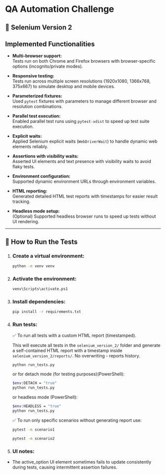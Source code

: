 # QA Automation Challenge



## 🔧 Selenium Version 2

## Implemented Functionalities

- **Multi-browser support:**  
  Tests run on both Chrome and Firefox browsers with browser-specific options (incognito/private modes).

- **Responsive testing:**  
  Tests run across multiple screen resolutions (1920x1080, 1366x768, 375x667) to simulate desktop and mobile devices.

- **Parameterized fixtures:**  
  Used `pytest` fixtures with parameters to manage different browser and resolution combinations.

- **Parallel test execution:**  
  Enabled parallel test runs using `pytest-xdist` to speed up test suite execution.

- **Explicit waits:**  
  Applied Selenium explicit waits (`WebDriverWait`) to handle dynamic web elements reliably.

- **Assertions with visibility waits:**  
  Asserted UI elements and text presence with visibility waits to avoid flaky tests.

- **Environment configuration:**  
  Supported dynamic environment URLs through environment variables.

- **HTML reporting:**  
  Generated detailed HTML test reports with timestamps for easier result tracking.

- **Headless mode setup:**  
  (Optional) Supported headless browser runs to speed up tests without UI rendering.

---



## 🚀 How to Run the Tests

1. ### Create a virtual environment:

   ```bash
   python -m venv venv
2. ### Activate the environment:

   ```bash
   venv\Scripts\activate.ps1
3. ### Install dependencies:

   ```bash
   pip install -r requirements.txt

4. ### Run tests:

   ✅ To run all tests with a custom HTML report (timestamped).

   This will execute all tests in the `selenium_version_2/` folder and generate a self-contained HTML report with a timestamp inside `selenium_version_2/reports/`. No overwriting - reports history.

   ```bash
   python run_tests.py
   ```

   or for detach mode (for testing purposes)(PowerShell):
   ```bash
   $env:DETACH = "true"
   python run_tests.py
   ```

   or headless mode (PowerShell):
   ```bash
   $env:HEADLESS = "true"
   python run_tests.py
   ```

   ✅ To run only specific scenarios without generating report use:

     ```bash
     pytest -m scenario1
     ```

     ```bash
     pytest -m scenario2
     ```
5. ### UI notes:

- The active_option UI element sometimes fails to update consistently during tests, causing intermittent assertion failures.